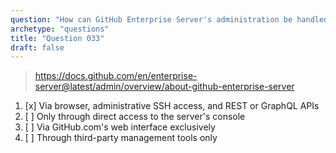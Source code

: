 ```yaml
---
question: "How can GitHub Enterprise Server's administration be handled?"
archetype: "questions"
title: "Question 033"
draft: false
---
```


> https://docs.github.com/en/enterprise-server@latest/admin/overview/about-github-enterprise-server
1. [x] Via browser, administrative SSH access, and REST or GraphQL APIs
1. [ ] Only through direct access to the server's console
1. [ ] Via GitHub.com's web interface exclusively
1. [ ] Through third-party management tools only
